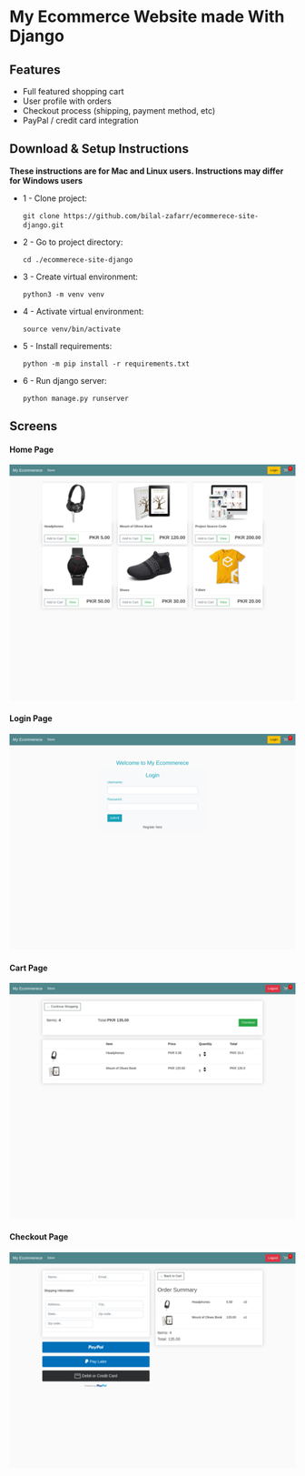 # My Ecommerce Website made With Django

## Features
* Full featured shopping cart
* User profile with orders
* Checkout process (shipping, payment method, etc)
* PayPal / credit card integration

## Download & Setup Instructions

**These instructions are for Mac and Linux users. Instructions may differ for Windows users**

* 1 - Clone project:

      git clone https://github.com/bilal-zafarr/ecommerece-site-django.git
        
* 2 - Go to project directory:

      cd ./ecommerece-site-django

* 3 - Create virtual environment: 
        
      python3 -m venv venv
        
* 4 - Activate virtual environment: 
        
      source venv/bin/activate
        
* 5 - Install requirements: 

      python -m pip install -r requirements.txt
        
* 6 - Run django server:
      
      python manage.py runserver

## Screens
#### Home Page
![Home](./images/home.png)

#### Login Page
![Login](./images/login.png)

#### Cart Page
![Cart](./images/cart.png)

#### Checkout Page
![Checkout](./images/checkout.png)
